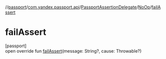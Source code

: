 //[passport](../../../../index.md)/[com.yandex.passport.api](../../index.md)/[PassportAssertionDelegate](../index.md)/[NoOp](index.md)/[failAssert](fail-assert.md)

# failAssert

[passport]\
open override fun [failAssert](fail-assert.md)(message: String?, cause: Throwable?)

